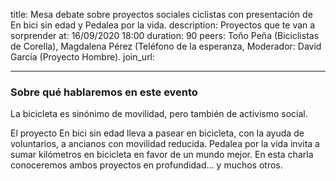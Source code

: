 title: Mesa debate sobre proyectos sociales ciclistas con presentación de En bici sin edad y Pedalea por la vida.
description: Proyectos que te van a sorprender
at: 16/09/2020 18:00
duration: 90
peers: Toño Peña (Biciclistas de Corella), Magdalena Pérez (Teléfono de la esperanza, Moderador: David García (Proyecto Hombre).
join_url:

----
### Sobre qué hablaremos en este evento

La bicicleta es sinónimo de movilidad, pero también de activismo social. 

El proyecto En bici sin edad lleva a pasear en bicicleta, con la ayuda de voluntarios, a ancianos con movilidad reducida. Pedalea por la vida invita a sumar kilómetros en bicicleta en favor de un mundo mejor. En esta charla conoceremos ambos proyectos en profundidad... y muchos otros.  
